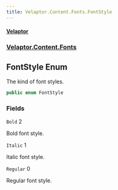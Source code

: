 ```yaml
---
title: Velaptor.Content.Fonts.FontStyle
---
```


#### [Velaptor](Namespaces.md 'Velaptor Namespaces')
### [Velaptor.Content.Fonts](Velaptor.Content.Fonts.md 'Velaptor.Content.Fonts')

## FontStyle Enum

The kind of font styles.

```csharp
public enum FontStyle
```
### Fields

<a name='Velaptor.Content.Fonts.FontStyle.Bold'></a>

`Bold` 2

Bold font style.

<a name='Velaptor.Content.Fonts.FontStyle.Italic'></a>

`Italic` 1

Italic font style.

<a name='Velaptor.Content.Fonts.FontStyle.Regular'></a>

`Regular` 0

Regular font style.